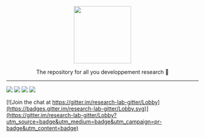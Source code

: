 <p align="center">
    <img src="https://github.com/dreamwer/research-lab/blob/master/.icons/research-lab_icon.png?raw=true" width="150"/>
</p>
<p align="center"> The repository for all you developpement research 🔬 </p>
<hr>

![](https://img.shields.io/redmine/plugin/stars/redmine_xlsx_format_issue_exporter.svg?maxAge=2592000&?longCache=true&style=social)
![](https://img.shields.io/aur/license/yaourt.svg?maxAge=2592000&longCache=true&style=social)
![](https://img.shields.io/gitter/room/nwjs/nw.js.svg?maxAge=2592000&longCache=true&style=social)
![](https://img.shields.io/badge/made%20with-%E2%9D%A4%EF%B8%8F-lightgrey.svg?longCache=true&style=social)


[![Join the chat at https://gitter.im/research-lab-gitter/Lobby](https://badges.gitter.im/research-lab-gitter/Lobby.svg)](https://gitter.im/research-lab-gitter/Lobby?utm_source=badge&utm_medium=badge&utm_campaign=pr-badge&utm_content=badge)